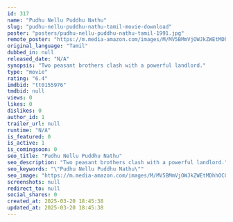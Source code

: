 ```yaml
---
id: 317
name: "Pudhu Nellu Puddhu Nathu"
slug: "pudhu-nellu-puddhu-nathu-tamil-movie-download"
poster: "posters/pudhu-nellu-puddhu-nathu-tamil-1991.jpg"
remote_poster: "https://m.media-amazon.com/images/M/MV5BMmVjOWJkZWEtMDhhOC00M2M1LThlMGUtZDM2NjZmZjRjZjY2XkEyXkFqcGc@._V1_SX300.jpg"
original_language: "Tamil"
dubbed_in: null
released_date: "N/A"
synopsis: "Two peasant brothers clash with a powerful landlord."
type: "movie"
rating: "6.4"
imdbid: "tt0155976"
tmdbid: null
views: 0
likes: 0
dislikes: 0
author_id: 1
trailer_url: null
runtime: "N/A"
is_featured: 0
is_active: 1
is_comingsoon: 0
seo_title: "Pudhu Nellu Puddhu Nathu"
seo_description: "Two peasant brothers clash with a powerful landlord."
seo_keywords: "\"Pudhu Nellu Puddhu Nathu\""
seo_image: "https://m.media-amazon.com/images/M/MV5BMmVjOWJkZWEtMDhhOC00M2M1LThlMGUtZDM2NjZmZjRjZjY2XkEyXkFqcGc@._V1_SX300.jpg"
screenshots: null
redirect_to: null
social_shares: 0
created_at: 2025-03-20 18:45:38
updated_at: 2025-03-20 18:45:38
---
```


